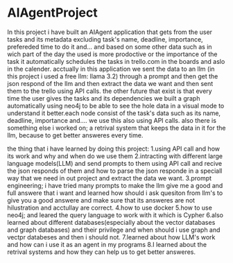 # AIAgentProject
In this project i have built an AIAgent application that gets from the user tasks and its metadata excluding task's name, deadline, importance, prefereded time to do it and... and based on some other data such as in wich part of the day the used is more prodoctive or the importance of the task it automatically schedules the tasks in trello.com in the boards and aslo in the calender.
acctually in this application we sent the data to an llm (in this project i used a free llm: llama 3.2) through a prompt and then get the json respond of the llm and then extract the data we want and then sent them to the trello using API calls.
the other future that exist is that every time the user gives the tasks and its dependencies we built a graph automatically using neo4j to be able to see the hole data in a visual mode to understand it better.each node consist of the task's data such as its name, deadline, importance and....
we use this also using API calls.
also there is something else i worked on; a retrival system that keeps the data in it for the llm, because to get better answeres every time.

the thing that i have learned by doing this project:
1.using API call and how its work and why and when do we use them
2.intracting with different large language models(LLM) and send prompts to them using API call and 
recive the json responds of them and how to parse the json responde in a speciall way that we need in out project and 
extract the data we want.
3.prompt engineering; i have tried many prompts to make the llm give me a good and full answere that i want and learned how should i ask quesiton from llm's to give you
a good answere and make sure that its answeres are not hilustration and acctullay are correct.
4.how to use docker
5.how to use neo4j; and leared the query language to work with it which is Cypher
6.also learned about different databases(especially about the vector databases and graph databases) and their privilege and when should i use graph and vectpr databeses and 
then i should not.
7.learned about how LLM's work and how can i use it as an agent in my programs
8.I learned about the retrival systems and how they can help us to get better answeres.

